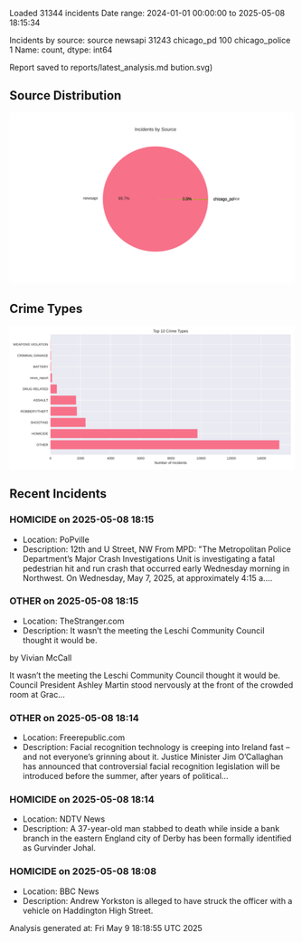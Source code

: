 
Loaded 31344 incidents
Date range: 2024-01-01 00:00:00 to 2025-05-08 18:15:34

Incidents by source:
source
newsapi           31243
chicago_pd          100
chicago_police        1
Name: count, dtype: int64

Report saved to reports/latest_analysis.md
bution.svg)

## Source Distribution
![Source Distribution](images/source_distribution.svg)

## Crime Types
![Crime Types](images/crime_types.svg)

## Recent Incidents

### HOMICIDE on 2025-05-08 18:15
- Location: PoPville
- Description: 12th and U Street, NW From MPD: "The Metropolitan Police Department’s Major Crash Investigations Unit is investigating a fatal pedestrian hit and run crash that occurred early Wednesday morning in Northwest. On Wednesday, May 7, 2025, at approximately 4:15 a.…


### OTHER on 2025-05-08 18:15
- Location: TheStranger.com
- Description: It wasn’t the meeting the Leschi Community Council thought it would be.
 
 by Vivian McCall
 
 
 
 It wasn’t the meeting the Leschi Community Council thought it would be.
Council President Ashley Martin stood nervously at the front of the crowded room at Grac…


### OTHER on 2025-05-08 18:14
- Location: Freerepublic.com
- Description: Facial recognition technology is creeping into Ireland fast – and not everyone’s grinning about it. Justice Minister Jim O’Callaghan has announced that controversial facial recognition legislation will be introduced before the summer, after years of political…


### HOMICIDE on 2025-05-08 18:14
- Location: NDTV News
- Description: A 37-year-old man stabbed to death while inside a bank branch in the eastern England city of Derby has been formally identified as Gurvinder Johal.


### HOMICIDE on 2025-05-08 18:08
- Location: BBC News
- Description: Andrew Yorkston is alleged to have struck the officer with a vehicle on Haddington High Street.

Analysis generated at: Fri May  9 18:18:55 UTC 2025
